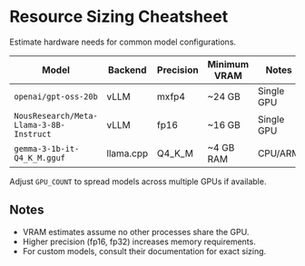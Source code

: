 # Resource Sizing Cheatsheet

Estimate hardware needs for common model configurations.

| Model | Backend | Precision | Minimum VRAM | Notes |
|-------|---------|-----------|--------------|-------|
| `openai/gpt-oss-20b` | vLLM | mxfp4 | ~24 GB | Single GPU |
| `NousResearch/Meta-Llama-3-8B-Instruct` | vLLM | fp16 | ~16 GB | Single GPU |
| `gemma-3-1b-it-Q4_K_M.gguf` | llama.cpp | Q4_K_M | ~4 GB RAM | CPU/ARM |

Adjust `GPU_COUNT` to spread models across multiple GPUs if available.

## Notes
- VRAM estimates assume no other processes share the GPU.
- Higher precision (fp16, fp32) increases memory requirements.
- For custom models, consult their documentation for exact sizing.
